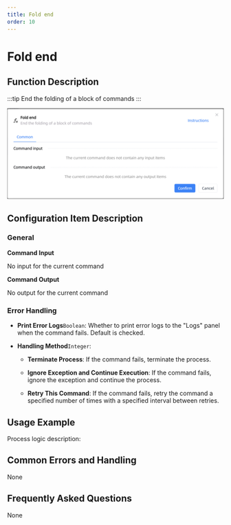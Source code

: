 ```yaml
---
title: Fold end
order: 10
---
```


# Fold end

## Function Description

:::tip 
End the folding of a block of commands
:::

![Fold end](../../assets/Fold%20end_command.png)

## Configuration Item Description

### General

**Command Input**

No input for the current command


**Command Output**

No output for the current command

### Error Handling

- **Print Error Logs**`Boolean`: Whether to print error logs to the "Logs" panel when the command fails. Default is checked. 

- **Handling Method**`Integer`:

    - **Terminate Process**: If the command fails, terminate the process.

    - **Ignore Exception and Continue Execution**: If the command fails, ignore the exception and continue the process.

    - **Retry This Command**: If the command fails, retry the command a specified number of times with a specified interval between retries.

## Usage Example

Process logic description:

## Common Errors and Handling

None

## Frequently Asked Questions

None

